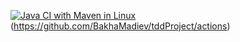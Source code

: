 [![Java CI with Maven in Linux](https://github.com/BakhaMadiev/tddProject/actions/workflows/maven.yml/badge.svg)](https://github.com/BakhaMadiev/tddProject/actions/workflows/maven.yml)(https://github.com/BakhaMadiev/tddProject/actions)
